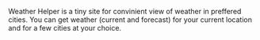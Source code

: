 Weather Helper is a tiny site for convinient view of weather in preffered cities.
You can get weather (current and forecast) for your current location and for a few cities at your choice.